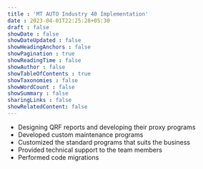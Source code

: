 ```yaml
---
title : 'MT AUTO Industry 40 Implementation'
date : 2023-04-01T22:25:28+05:30
draft : false
showDate : false
showDateUpdated : false
showHeadingAnchors : false
showPagination : true
showReadingTime : false
showAuthor : false
showTableOfContents : true
showTaxonomies : false 
showWordCount : false
showSummary : false
sharingLinks : false
showRelatedContent: false
---
```


- Designing QRF reports and developing their proxy programs
- Developed custom maintenance programs
- Customized the standard programs that suits the business
- Provided technical support to the team members
- Performed code migrations
